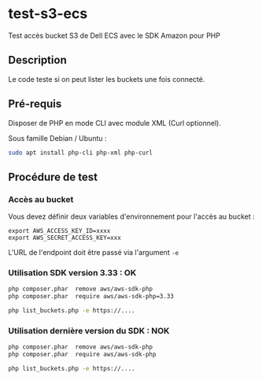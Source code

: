 # test-s3-ecs
Test accès bucket S3 de Dell ECS avec le SDK Amazon pour PHP

## Description
Le code teste si on peut lister les buckets une fois connecté.

## Pré-requis
Disposer de PHP en mode CLI avec module XML (Curl optionnel).

Sous famille Debian / Ubuntu :
```bash
sudo apt install php-cli php-xml php-curl
```

## Procédure de test

### Accès au bucket
Vous devez définir deux variables d'environnement pour l'accès au bucket :
```
export AWS_ACCESS_KEY_ID=xxxx
export AWS_SECRET_ACCESS_KEY=xxx
```

L'URL de l'endpoint doit être passé via l'argument `-e`

### Utilisation SDK version 3.33 : OK

```bash
php composer.phar  remove aws/aws-sdk-php
php composer.phar  require aws/aws-sdk-php=3.33

php list_buckets.php -e https://....
```

### Utilisation dernière version du SDK : NOK

```bash
php composer.phar  remove aws/aws-sdk-php
php composer.phar  require aws/aws-sdk-php

php list_buckets.php -e https://....
```
